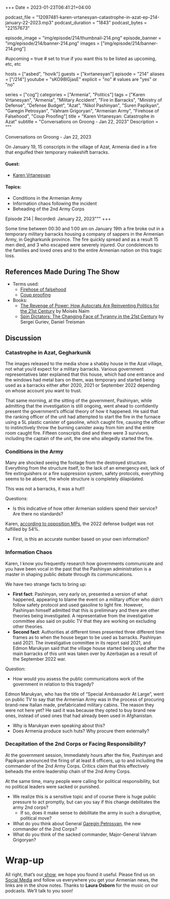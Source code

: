 +++
Date = 2023-01-23T06:41:21+04:00

podcast_file = "12097481-karen-vrtanesyan-catastrophe-in-azat-ep-214-january-22-2023.mp3"
podcast_duration = "1843"
podcast_bytes = "22157673"

episode_image = "img/episode/214/thumbnail-214.png"
episode_banner = "img/episode/214/banner-214.png"
images = ["img/episode/214/banner-214.png"]

#upcoming = true # set to true if you want this to be listed as upcoming, etc, etc

hosts = ["asbed", "hovik"]
guests = ["kvrtanesyan"]
episode = "214"
aliases = ["/214"]
youtube = "sKO98IGjasE"
explicit = "no" # values are "yes" or "no"

series = ["cog"]
categories = ["Armenia", "Politics"]
tags = ["Karen Vrtanesyan", "Armenia", "Military Accident", "Fire in Barracks", "Ministry of Defense", "Defense Budget", "Azat", "Nikol Pashinyan", "Suren Papikyan", "Garegin Petrosyan", "Vahram Grigoryan", "Armenian Army", "Firehose of Falsehood", "Coup Proofing"]
title = "Karen Vrtanesyan: Catastrophe in Azat"
subtitle = "Conversations on Groong - Jan 22, 2023"
Description = """

Conversations on Groong - Jan 22, 2023

On January 19, 15 conscripts in the village of Azat, Armenia died in a fire that engulfed their temporary makeshift barracks.

#### Guest:
* [Karen Vrtanesyan](/guest/kvrtanesyan)

#### Topics:

  - Conditions in the Armenian Army
  - Information chaos following the incident
  - Beheading of the 2nd Army Corps


Episode 214 | Recorded: January 22, 2023"""
+++

Some time between 00:30 and 1:00 am on January 19th a fire broke out in a temporary military barracks housing a company of sappers in the Armenian Army, in Gegharkunik province. The fire quickly spread and as a result 15 men died, and 3 who escaped were severely injured. 
Our condolences to the families and loved ones and to the entire Armenian nation on this tragic loss.


## References Made During The Show

* Terms used:
    * [Firehose of falsehood](https://en.wikipedia.org/wiki/Firehose_of_falsehood)
    * [Coup proofing](https://www.rand.org/pubs/reprints/RP844.html)
* Books:
    * [The Revenge of Power: How Autocrats Are Reinventing Politics for the 21st Century](https://www.goodreads.com/book/show/60034860-the-revenge-of-power) by Moisés Naím
    * [Spin Dictators: The Changing Face of Tyranny in the 21st Century](https://www.goodreads.com/en/book/show/58885955-spin-dictators) by Sergei Guriev, Daniel Treisman

## Discussion

### Catastrophe in Azat, Gegharkunik

The images released to the media show a shabby house in the Azat village, not what you’d expect for a military barracks. Various government representatives later explained that this house, which had one entrance and the windows had metal bars on them, was temporary and started being used as a barracks either after 2020, 2021 or September 2022 depending on whose account you want to trust.

That same morning, at the sitting of the government, Pashinyan, while admitting that the investigation is still ongoing, went ahead to confidently present the government’s official theory of how it happened. He said that the ranking officer of the unit had attempted to start the fire in the furnace using a 5L plastic canister of gasoline, which caught fire, causing the officer to instinctively throw the burning canister away from him and the entire room caught fire. Fifteen conscripts died and there were 3 survivors, including the captain of the unit, the one who allegedly started the fire.

### Conditions in the Army

Many are shocked seeing the footage from the destroyed structure. Everything from the structure itself, to the lack of an emergency exit, lack of fire extinguishers or a fire suppression system, safety protocols, everything seems to be absent, the whole structure is completely dilapidated.

This was not a barracks, it was a hut!!

Questions:

* Is this indicative of how other Armenian soldiers spend their service? Are there no standards? 

Karen, [according to opposition MPs](https://www.facebook.com/vkristinne/posts/pfbid0MXUgtF7iWRvwcpsUDLAHD71JQ6M7sqkDWofPE6WgT2ZF57j7qFLuatD34pF64xGMl), the 2022 defense budget was not fulfilled by 54%.

* First, is this an accurate number based on your own information?

### Information Chaos

Karen, I know you frequently research how governments communicate and you have been vocal in the past that the Pashinyan administration is a master in shaping public debate through its communications.

We have two strange facts to bring up:

* **First fact**: Pashinyan, very early on, presented a version of what happened, appearing to blame the event on a military officer who didn’t follow safety protocol and used gasoline to light fire. However, Pashinyan himself admitted that this is preliminary and there are other theories being investigated. A representative from the investigative committee also said on public TV that they are working on excluding other theories.
* **Second fact**: Authorities at different times presented three different time frames as to when the house began to be used as barracks. Pashinyan said 2021. The investigative committee in its report said 2021, and Edmon Marukyan said that the village house started being used after the main barracks of this unit was taken over by Azerbaijan as a result of the September 2022 war.

Question:

* How would you assess the public communications work of the government in relation to this tragedy?

Edmon Marukyan, who has the title of “Special Ambassador At Large”, went on public TV to say that the Armenian Army was in the process of procuring brand-new Italian made, prefabricated military cabins. The reason they were not here yet? He said it was because they opted to buy brand new ones, instead of used ones that had already been used in Afghanistan.

* Why is Marukyan even speaking about this? 
* Does Armenia produce such huts? Why procure them externally?

### Decapitation of the 2nd Corps or Facing Responsibility?

At the government session, Immediately hours after the fire, Pashinyan and Papikyan announced the firing of at least 8 officers, up to and including the commander of the 2nd Army Corps. Critics claim that this effectively beheads the entire leadership chain of the 2nd Army Corps. 

At the same time, many people were calling for political responsibility, but no political leaders were sacked or punished.

* We realize this is a sensitive topic and of course there is huge public pressure to act promptly, but can you say if this change debilitates the army 2nd corps?
    * If so, does it make sense to debilitate the army in such a disruptive, political move?
* What do you think about General [Garegin Petrosyan](https://www.civilnet.am/news/689412/%D5%A3%D5%A1%D6%80%D5%A5%D5%A3%D5%AB%D5%B6-%D5%BA%D5%B8%D5%B2%D5%B8%D5%BD%D5%B5%D5%A1%D5%B6%D5%A8-%D5%B6%D5%B7%D5%A1%D5%B6%D5%A1%D5%AF%D5%BE%D5%A5%D5%AC-%D5%A7-2-%D6%80%D5%A4-%D5%A2%D5%A1%D5%B6%D5%A1%D5%AF%D5%A1%D5%B5%D5%AB%D5%B6-%D5%AF%D5%B8%D6%80%D5%BA%D5%B8%D6%82%D5%BD%D5%AB-%D5%B0%D6%80%D5%A1%D5%B4%D5%A1%D5%B6%D5%A1%D5%BF%D5%A1%D6%80), the new commander of the 2nd Corps?
* What do you think of the sacked commander, Major-General Vahram Grigoryan?

# Wrap-up

All right, that’s our[ show](https://podcasts.groong.org/), we hope you found it useful. Please find us on[ Social Media](https://linktr.ee/groong) and follow us everywhere you get your Armenian news, the links are in the show notes. Thanks to **Laura Osborn** for the music on our podcasts. We’ll talk to you soon!
